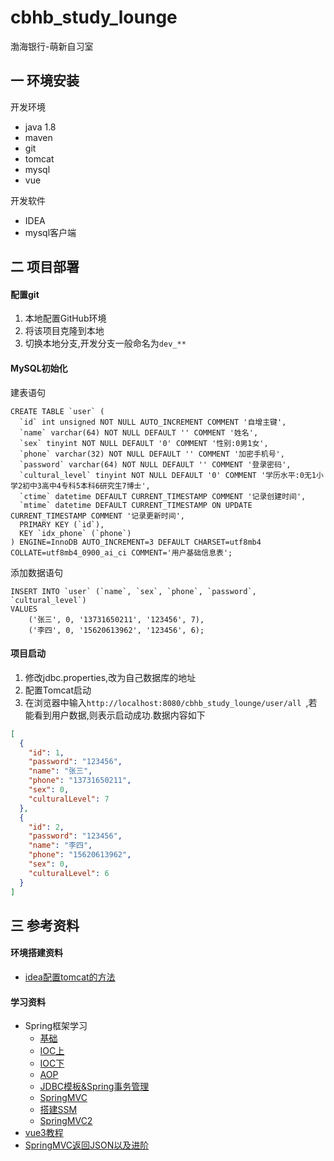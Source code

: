 # cbhb_study_lounge
渤海银行-萌新自习室

## 一 环境安装

开发环境

- java 1.8
- maven
- git
- tomcat
- mysql
- vue

开发软件

- IDEA
- mysql客户端

## 二 项目部署

#### 配置git

1. 本地配置GitHub环境
2. 将该项目克隆到本地
3. 切换本地分支,开发分支一般命名为`dev_**`

#### MySQL初始化

建表语句

```mysql
CREATE TABLE `user` (
  `id` int unsigned NOT NULL AUTO_INCREMENT COMMENT '自增主键',
  `name` varchar(64) NOT NULL DEFAULT '' COMMENT '姓名',
  `sex` tinyint NOT NULL DEFAULT '0' COMMENT '性别:0男1女',
  `phone` varchar(32) NOT NULL DEFAULT '' COMMENT '加密手机号',
  `password` varchar(64) NOT NULL DEFAULT '' COMMENT '登录密码',
  `cultural_level` tinyint NOT NULL DEFAULT '0' COMMENT '学历水平:0无1小学2初中3高中4专科5本科6研究生7博士',
  `ctime` datetime DEFAULT CURRENT_TIMESTAMP COMMENT '记录创建时间',
  `mtime` datetime DEFAULT CURRENT_TIMESTAMP ON UPDATE CURRENT_TIMESTAMP COMMENT '记录更新时间',
  PRIMARY KEY (`id`),
  KEY `idx_phone` (`phone`)
) ENGINE=InnoDB AUTO_INCREMENT=3 DEFAULT CHARSET=utf8mb4 COLLATE=utf8mb4_0900_ai_ci COMMENT='用户基础信息表';
```

添加数据语句

```mysql
INSERT INTO `user` (`name`, `sex`, `phone`, `password`, `cultural_level`)
VALUES
	('张三', 0, '13731650211', '123456', 7),
	('李四', 0, '15620613962', '123456', 6);
```

#### 项目启动

1. 修改jdbc.properties,改为自己数据库的地址
2. 配置Tomcat启动
3. 在浏览器中输入`http://localhost:8080/cbhb_study_lounge/user/all `,若能看到用户数据,则表示启动成功.数据内容如下
```json
[
  {
    "id": 1,
    "password": "123456",
    "name": "张三",
    "phone": "13731650211",
    "sex": 0,
    "culturalLevel": 7
  },
  {
    "id": 2,
    "password": "123456",
    "name": "李四",
    "phone": "15620613962",
    "sex": 0,
    "culturalLevel": 6
  }
]
```

## 三 参考资料

#### 环境搭建资料

+ [idea配置tomcat的方法](https://blog.csdn.net/LT_1029/article/details/87972919)

#### 学习资料

+ Spring框架学习
    - [基础](https://www.jianshu.com/p/00d67a878001)
    - [IOC上](https://www.jianshu.com/p/fc4b915b01df)
    - [IOC下](https://www.jianshu.com/p/2dae9702d142)
    - [AOP](https://www.jianshu.com/p/fe2a1eebfd17)
    - [JDBC模板&Spring事务管理](https://www.jianshu.com/p/08956e4977a7)
    - [SpringMVC](https://www.jianshu.com/p/5ead7ace9a06)
    - [搭建SSM](https://www.jianshu.com/p/1eda98e24ffc)
    - [SpringMVC2](https://www.jianshu.com/p/a9b05a440259)
+ [vue3教程](https://www.runoob.com/vue3/vue3-tutorial.html)
+ [SpringMVC返回JSON以及进阶](https://www.jianshu.com/p/02db299b1f3a)